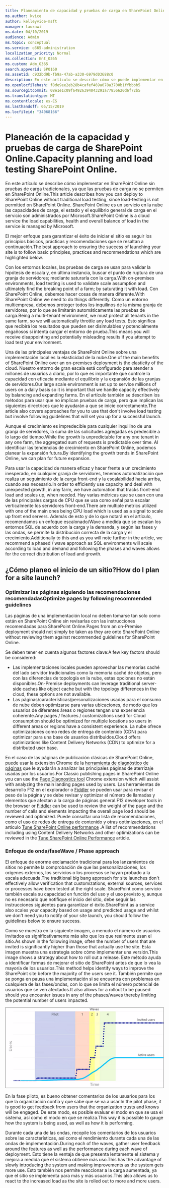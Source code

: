 ```yaml
---
title: Planeamiento de capacidad y pruebas de carga en SharePoint Online
ms.author: kvice
author: kelleyvice-msft
manager: laurawi
ms.date: 04/10/2019
audience: Admin
ms.topic: conceptual
ms.service: o365-administration
localization_priority: Normal
ms.collection: Ent_O365
ms.custom: Adm_O365
search.appverid: SPO160
ms.assetid: c932bd9b-fb9a-47ab-a330-6979d03688c0
description: En este artículo se describe cómo se puede implementar en SharePoint Online sin realizar pruebas de carga tradicionales, ya que no está permitido.
ms.openlocfilehash: f8de9ee2eb28b4cafef469a078a3700b1ffbbbb5
ms.sourcegitcommit: 08e1e1c09f64926394043291a77856620d6f72b5
ms.translationtype: MT
ms.contentlocale: es-ES
ms.lasthandoff: 05/15/2019
ms.locfileid: "34068166"
---
```

# <a name="capacity-planning-and-load-testing-sharepoint-online"></a><span data-ttu-id="f82d5-103">Planeación de la capacidad y pruebas de carga de SharePoint Online.</span><span class="sxs-lookup"><span data-stu-id="f82d5-103">Capacity planning and load testing SharePoint Online.</span></span>

<span data-ttu-id="f82d5-104">En este artículo se describe cómo implementar en SharePoint Online sin pruebas de carga tradicionales, ya que las pruebas de carga no se permiten en SharePoint Online.</span><span class="sxs-lookup"><span data-stu-id="f82d5-104">This article describes how you can deploy to SharePoint Online without traditional load testing, since load-testing is not permitted on SharePoint Online.</span></span> <span data-ttu-id="f82d5-105">SharePoint Online es un servicio en la nube las capacidades de carga, el estado y el equilibrio general de carga en el servicio son administrados por Microsoft.</span><span class="sxs-lookup"><span data-stu-id="f82d5-105">SharePoint Online is a cloud service the load capabilities, health and overall balance of load in the service is managed by Microsoft.</span></span>
  
<span data-ttu-id="f82d5-106">El mejor enfoque para garantizar el éxito de iniciar el sitio es seguir los principios básicos, prácticas y recomendaciones que se resaltan a continuación.</span><span class="sxs-lookup"><span data-stu-id="f82d5-106">The best approach to ensuring the success of launching your site is to follow basic principles, practices and recommendations which are highlighted below.</span></span>
  
<span data-ttu-id="f82d5-107">Con los entornos locales, las pruebas de carga se usan para validar la hipótesis de escala y, en última instancia, buscar el punto de ruptura de una granja de servidores; mediante saturarla con la carga.</span><span class="sxs-lookup"><span data-stu-id="f82d5-107">With on-premises environments, load testing is used to validate scale assumption and ultimately find the breaking point of a farm; by saturating it with load.</span></span> <span data-ttu-id="f82d5-108">Con SharePoint Online, debemos hacer cosas de manera diferente.</span><span class="sxs-lookup"><span data-stu-id="f82d5-108">With SharePoint Online we need to do things differently.</span></span> <span data-ttu-id="f82d5-109">Como un entorno multiempresa, debemos proteger todos los inquilinos de la misma granja de servidores, por lo que se limitarán automáticamente las pruebas de carga.</span><span class="sxs-lookup"><span data-stu-id="f82d5-109">Being a multi-tenant environment, we must protect all tenants in the same farm, so we will automatically throttle any load tests.</span></span> <span data-ttu-id="f82d5-110">Esto significa que recibirá los resultados que pueden ser disimulables y potencialmente engañosos si intenta cargar el entorno de prueba.</span><span class="sxs-lookup"><span data-stu-id="f82d5-110">This means you will receive disappointing and potentially misleading results if you attempt to load test your environment.</span></span>
  
<span data-ttu-id="f82d5-111">Una de las principales ventajas de SharePoint Online sobre una implementación local es la elasticidad de la nube.</span><span class="sxs-lookup"><span data-stu-id="f82d5-111">One of the main benefits of SharePoint Online over an on-premises deployment is the elasticity of the cloud.</span></span> <span data-ttu-id="f82d5-112">Nuestro entorno de gran escala está configurado para atender a millones de usuarios a diario, por lo que es importante que controle la capacidad con eficacia mediante el equilibrio y la expansión de las granjas de servidores.</span><span class="sxs-lookup"><span data-stu-id="f82d5-112">Our large scale environment is set up to service millions of users on a daily basis so it is important that we handle capacity effectively by balancing and expanding farms.</span></span> <span data-ttu-id="f82d5-113">En el artículo también se describen los métodos para usar que no implican pruebas de carga, pero que implican las siguientes directrices que le ayudarán a que se inicie correctamente.</span><span class="sxs-lookup"><span data-stu-id="f82d5-113">The article also covers approaches for you to use that don't involve load testing but involve following guidelines that will set you up for a successful launch.</span></span> 
  
<span data-ttu-id="f82d5-114">Aunque el crecimiento es impredecible para cualquier inquilino de una granja de servidores, la suma de las solicitudes agregadas es predecible a lo largo del tiempo.</span><span class="sxs-lookup"><span data-stu-id="f82d5-114">While the growth is unpredictable for any one tenant in any one farm, the aggregated sum of requests is predictable over time.</span></span> <span data-ttu-id="f82d5-115">Al identificar las tendencias de crecimiento en SharePoint Online, podemos planear la expansión futura.</span><span class="sxs-lookup"><span data-stu-id="f82d5-115">By identifying the growth trends in SharePoint Online, we can plan for future expansion.</span></span>
  
<span data-ttu-id="f82d5-116">Para usar la capacidad de manera eficaz y hacer frente a un crecimiento inesperado, en cualquier granja de servidores, tenemos automatización que realiza un seguimiento de la carga front-end y la escalabilidad hacia arriba, cuando sea necesario.</span><span class="sxs-lookup"><span data-stu-id="f82d5-116">In order to efficiently use capacity and deal with unexpected growth, in any farm, we have automation that tracks front-end load and scales up, when needed.</span></span> <span data-ttu-id="f82d5-117">Hay varias métricas que se usan con una de las principales cargas de CPU que se usa como señal para escalar verticalmente los servidores front-end.</span><span class="sxs-lookup"><span data-stu-id="f82d5-117">There are multiple metrics utilized with one of the main ones being CPU load which is used as a signal to scale up front end servers.</span></span> <span data-ttu-id="f82d5-118">Además de esto y de lo que notará en el artículo, recomendamos un enfoque escalonado/Wave a medida que se escalan los entornos SQL de acuerdo con la carga y la demanda, y según las fases y las ondas, se permite la distribución correcta de la carga y el crecimiento.</span><span class="sxs-lookup"><span data-stu-id="f82d5-118">Additionally to this and as you will note further in the article, we recommend a phased / wave approach as SQL environments will scale according to load and demand and following the phases and waves allows for the correct distribution of load and growth.</span></span> 
  
## <a name="how-do-i-plan-for-a-site-launch"></a><span data-ttu-id="f82d5-119">¿Cómo planeo el inicio de un sitio?</span><span class="sxs-lookup"><span data-stu-id="f82d5-119">How do I plan for a site launch?</span></span>

### <a name="optimize-pages-by-following-recommended-guidelines"></a><span data-ttu-id="f82d5-120">Optimizar las páginas siguiendo las recomendaciones recomendadas</span><span class="sxs-lookup"><span data-stu-id="f82d5-120">Optimize pages by following recommended guidelines</span></span>
<span data-ttu-id="f82d5-121">Las páginas de una implementación local no deben tomarse tan solo como están en SharePoint Online sin revisarlas con las instrucciones recomendadas para SharePoint Online.</span><span class="sxs-lookup"><span data-stu-id="f82d5-121">Pages from an on-Premise deployment should not simply be taken as they are onto SharePoint Online without reviewing them against recommended guidelines for SharePoint Online.</span></span>

<span data-ttu-id="f82d5-122">Se deben tener en cuenta algunos factores clave:</span><span class="sxs-lookup"><span data-stu-id="f82d5-122">A few key factors should be considered:</span></span>
- <span data-ttu-id="f82d5-123">Las implementaciones locales pueden aprovechar las memorias caché del lado servidor tradicionales como la memoria caché de objetos, pero con las diferencias de topología en la nube, estas opciones no están disponibles.</span><span class="sxs-lookup"><span data-stu-id="f82d5-123">On-Premise deployments can leverage traditional server-side caches like object cache but with the topology differences in the cloud, these options are not available.</span></span>
- <span data-ttu-id="f82d5-124">Las páginas/características/personalizaciones usadas para el consumo de nube deben optimizarse para varias ubicaciones, de modo que los usuarios de diferentes áreas o regiones tengan una experiencia coherente.</span><span class="sxs-lookup"><span data-stu-id="f82d5-124">Any pages / features / customizations used for Cloud consumption should be optimized for multiple locations so users in different areas or regions have a consistent experience.</span></span> <span data-ttu-id="f82d5-125">La nube ofrece optimizaciones como redes de entrega de contenido (CDN) para optimizar para una base de usuarios distribuidos.</span><span class="sxs-lookup"><span data-stu-id="f82d5-125">Cloud offers optimizations like Content Delivery Networks (CDN) to optimize for a distributed user base.</span></span>

<span data-ttu-id="f82d5-126">En el caso de las páginas de publicación clásicas de SharePoint Online, puede usar la extensión Chrome de la [herramienta de diagnóstico de páginas](https://aka.ms/perftool) que le ayudarán a analizar las principales páginas de aterrizaje usadas por los usuarios.</span><span class="sxs-lookup"><span data-stu-id="f82d5-126">For Classic publishing pages in SharePoint Online you can use the [Page Diagnostics tool](https://aka.ms/perftool) Chrome extension which will assist with analyzing the main landing pages used by users.</span></span>
<span data-ttu-id="f82d5-127">Las herramientas de desarrollo F12 en el explorador o [Fiddler](https://www.telerik.com/download/fiddler) se pueden usar para revisar el peso de la página y se debe revisar y optimizar el número de llamadas y elementos que afectan a la carga de páginas general.</span><span class="sxs-lookup"><span data-stu-id="f82d5-127">F12 developer tools in the browser or [Fiddler](https://www.telerik.com/download/fiddler) can be used to review the weight of the page and the number of calls and elements impacting the overall page load should be reviewed and optimized.</span></span> <span data-ttu-id="f82d5-128">Puede consultar una lista de recomendaciones, como el uso de redes de entrega de contenido y otras optimizaciones, en el artículo [Tune SharePoint Online performance](https://aka.ms/tuneSPO) .</span><span class="sxs-lookup"><span data-stu-id="f82d5-128">A list of recommendations including using Content Delivery Networks and other optimizations can be reviewed in the [Tune SharePoint Online Performance](https://aka.ms/tuneSPO) article.</span></span>

### <a name="wave--phase-approach"></a><span data-ttu-id="f82d5-129">Enfoque de onda/fase</span><span class="sxs-lookup"><span data-stu-id="f82d5-129">Wave / Phase approach</span></span>
<span data-ttu-id="f82d5-130">El enfoque de enorme exclamación tradicional para los lanzamientos de sitios no permite la comprobación de que las personalizaciones, los orígenes externos, los servicios o los procesos se hayan probado a la escala adecuada.</span><span class="sxs-lookup"><span data-stu-id="f82d5-130">The traditional big bang approach for site launches don't effectively allow verification that customizations, external sources, services or processes have been tested at the right scale.</span></span> <span data-ttu-id="f82d5-131">SharePoint como servicio también escala su capacidad en función del uso y el uso previsto y, aunque no es necesario que notifique el inicio del sitio, debe seguir las instrucciones siguientes para garantizar el éxito.</span><span class="sxs-lookup"><span data-stu-id="f82d5-131">SharePoint as a service also scales your capacity based on usage and predicted usage and whilst we don't need you to notify of your site launch, you should follow the guidelines below to ensure success.</span></span>
  
<span data-ttu-id="f82d5-132">Como se muestra en la siguiente imagen, a menudo el número de usuarios invitados es significativamente más alto que los que realmente usan el sitio.</span><span class="sxs-lookup"><span data-stu-id="f82d5-132">As shown in the following image, often the number of users that are invited is significantly higher than those that actually use the site.</span></span> <span data-ttu-id="f82d5-133">Esta imagen muestra una estrategia sobre cómo implementar una versión.</span><span class="sxs-lookup"><span data-stu-id="f82d5-133">This image shows a strategy about how to roll out a release.</span></span> <span data-ttu-id="f82d5-134">Este método ayuda a identificar formas de mejorar el sitio de SharePoint antes de que lo vea la mayoría de los usuarios.</span><span class="sxs-lookup"><span data-stu-id="f82d5-134">This method helps identify ways to improve the SharePoint site before the majority of the users see it.</span></span> <span data-ttu-id="f82d5-135">También permite que se ponga en pausa una implementación si se encuentra con problemas en cualquiera de las fases/ondas, con lo que se limita el número potencial de usuarios que se ven afectados.</span><span class="sxs-lookup"><span data-stu-id="f82d5-135">It also allows for a rollout to be paused should you encounter issues in any of the phases/waves thereby limiting the potential number of users impacted.</span></span>
  
![Gráfico que muestra los usuarios invitados y activos](media/0bc14a20-9420-4986-b9b9-fbcd2c6e0fb9.png)
  
<span data-ttu-id="f82d5-137">En la fase piloto, es bueno obtener comentarios de los usuarios para los que la organización confía y que sabe que se va a usar.</span><span class="sxs-lookup"><span data-stu-id="f82d5-137">In the pilot phase, it is good to get feedback from users that the organization trusts and knows will be engaged.</span></span> <span data-ttu-id="f82d5-138">De este modo, es posible evaluar el modo en que se usa el sistema, así como el modo en que se realiza.</span><span class="sxs-lookup"><span data-stu-id="f82d5-138">This way it is possible to gauge how the system is being used, as well as how it is performing.</span></span>
  
<span data-ttu-id="f82d5-139">Durante cada una de las ondas, recopile los comentarios de los usuarios sobre las características, así como el rendimiento durante cada una de las ondas de implementación.</span><span class="sxs-lookup"><span data-stu-id="f82d5-139">During each of the waves, gather user feedback around the features as well as the performance during each wave of deployment.</span></span> <span data-ttu-id="f82d5-140">Esto tiene la ventaja de que presenta lentamente el sistema y mejora a medida que el sistema obtiene más uso.</span><span class="sxs-lookup"><span data-stu-id="f82d5-140">This has the advantage of slowly introducing the system and making improvements as the system gets more use.</span></span> <span data-ttu-id="f82d5-141">Esto también nos permite reaccionar a la carga aumentada, ya que el sitio se implementa para más y más usuarios.</span><span class="sxs-lookup"><span data-stu-id="f82d5-141">This also allows us to react to the increased load as the site is rolled out to more and more users.</span></span>
